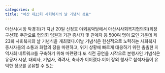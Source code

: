 ```yaml
---
categories: d
title: "아산 제23회 사회복지의 날 기념식 성료"
---
```

아산시(시장 박경귀)가 지난 20일 신정호 야외음악당에서 아산시사회복지협의회(회장 구선희) 주관으로 협의회 임원과 기관 종사자 및 관계자 등 500여 명이 모인 가운데 제23회 사회복지의 날 기념식을 개최했다.이날 기념식은 헌신적으로 노력하는 사회복지 종사자들의 소통과 화합의 장을 마련하고, 위기 상황에 빠르게 대응하기 위한 촘촘한 지역사회 네트워크를 구축하기 위해 마련됐다.또 식전 공연을 시작으로 본행사인 기념식은 유공자 시상, 대회사, 기념사, 격려사, 축사가 이어졌다.이어 장외 행사로 참석자들이 유익한 정보를 공유할 수 있는